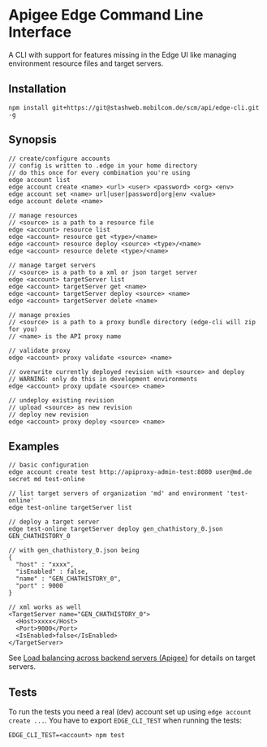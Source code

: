 # Apigee Edge Command Line Interface

A CLI with support for features missing in the Edge UI like managing
environment resource files and target servers.

## Installation

`npm install git+https://git@stashweb.mobilcom.de/scm/api/edge-cli.git -g`

## Synopsis

```
// create/configure accounts
// config is written to .edge in your home directory
// do this once for every combination you're using
edge account list
edge account create <name> <url> <user> <password> <org> <env>
edge account set <name> url|user|password|org|env <value>
edge account delete <name>

// manage resources
// <source> is a path to a resource file
edge <account> resource list
edge <account> resource get <type>/<name>
edge <account> resource deploy <source> <type>/<name>
edge <account> resource delete <type>/<name>

// manage target servers
// <source> is a path to a xml or json target server
edge <account> targetServer list
edge <account> targetServer get <name>
edge <account> targetServer deploy <source> <name>
edge <account> targetServer delete <name>

// manage proxies
// <source> is a path to a proxy bundle directory (edge-cli will zip for you)
// <name> is the API proxy name

// validate proxy
edge <account> proxy validate <source> <name>

// overwrite currently deployed revision with <source> and deploy
// WARNING: only do this in development environments
edge <account> proxy update <source> <name>

// undeploy existing revision
// upload <source> as new revision
// deploy new revision
edge <account> proxy deploy <source> <name>
```

## Examples

```
// basic configuration
edge account create test http://apiproxy-admin-test:8080 user@md.de secret md test-online

// list target servers of organization 'md' and environment 'test-online'
edge test-online targetServer list

// deploy a target server
edge test-online targetServer deploy gen_chathistory_0.json GEN_CHATHISTORY_0

// with gen_chathistory_0.json being
{
  "host" : "xxxx",
  "isEnabled" : false,
  "name" : "GEN_CHATHISTORY_0",
  "port" : 9000
}

// xml works as well
<TargetServer name="GEN_CHATHISTORY_0">
  <Host>xxxx</Host>
  <Port>9000</Port>
  <IsEnabled>false</IsEnabled>
</TargetServer>
```

See [Load balancing across backend servers (Apigee)]( http://docs.apigee.com/docs/api-services/content/api-services/content/load-balancing-across-backend-servers) for details on target servers.

## Tests

To run the tests you need a real (dev) account set up using `edge account create ...`.
You have to export `EDGE_CLI_TEST` when running the tests:

```
EDGE_CLI_TEST=<account> npm test
```
